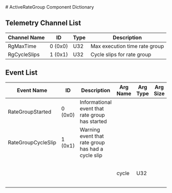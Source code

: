 <title>ActiveRateGroup Component Dictionary</title>
# ActiveRateGroup Component Dictionary


## Telemetry Channel List

|Channel Name|ID|Type|Description|
|---|---|---|---|
|RgMaxTime|0 (0x0)|U32|Max execution time rate group|
|RgCycleSlips|1 (0x1)|U32|Cycle slips for rate group|

## Event List

|Event Name|ID|Description|Arg Name|Arg Type|Arg Size|Description
|---|---|---|---|---|---|---|
|RateGroupStarted|0 (0x0)|Informational event that rate group has started| | | | |
|RateGroupCycleSlip|1 (0x1)|Warning event that rate group has had a cycle slip| | | | |
| | | |cycle|U32||The cycle where the cycle occurred|

